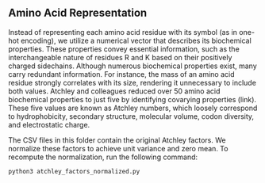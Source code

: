 ## Amino Acid Representation

Instead of representing each amino acid residue with its symbol (as in one-hot encoding), we utilize a numerical vector that describes its biochemical properties. These properties convey essential information, such as the interchangeable nature of residues R and K based on their positively charged sidechains. Although numerous biochemical properties exist, many carry redundant information. For instance, the mass of an amino acid residue strongly correlates with its size, rendering it unnecessary to include both values. Atchley and colleagues reduced over 50 amino acid biochemical properties to just five by identifying covarying properties (link). These five values are known as Atchley numbers, which loosely correspond to hydrophobicity, secondary structure, molecular volume, codon diversity, and electrostatic charge.

The CSV files in this folder contain the original Atchley factors. We normalize these factors to achieve unit variance and zero mean. To recompute the normalization, run the following command:

`python3 atchley_factors_normalized.py`

